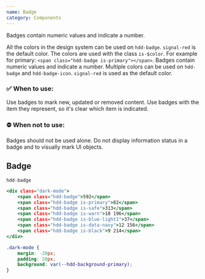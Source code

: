 ```yaml
---
name: Badge
category: Components
---
```


Badges contain numeric values and indicate a number. 

All the colors in the design system can be used on `hdd-badge`. `signal-red` is the default color. The colors are used with the class `is-$color`. For example for primary: `<span class="hdd-badge is-primary"></span>`.
Badges contain numeric values and indicate a number. Multiple colors can be used on `hdd-badge` and `hdd-badge-icon`. `signal-red` is used as the default color.

### ✅ When to use: 
Use badges to mark new, updated or removed content. Use badges with the item they represent, so it's clear which item is indicated.

### ⛔ When not to use:
Badges should not be used alone. Do not display information status in a badge and to visually mark UI objects.

## Badge
`hdd-badge`


```badge.html
<div class="dark-mode">
    <span class="hdd-badge">592</span>
    <span class="hdd-badge is-primary">82</span>
    <span class="hdd-badge is-safe">313</span>
    <span class="hdd-badge is-warn">18 196</span>
    <span class="hdd-badge is-blue-light1">37</span>
    <span class="hdd-badge is-data-navy">12 156</span>
    <span class="hdd-badge is-black">9 214</span>
</div>
```

```badge.css  hidden
.dark-mode {
    margin: -20px;
    padding: 20px;
    background: var(--hdd-background-primary);
}
```
